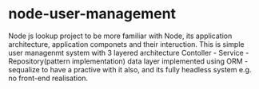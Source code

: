 # node-user-management
Node js lookup project to be more familiar with Node, its application architecture, application componets and their interuction. This is simple user managenmt system with 3 layered architecture Contoller - Service - Repository(pattern implementation) data layer implemented using ORM - sequalize to have a practive with it also, and its fully headless system e.g. no front-end realisation.
